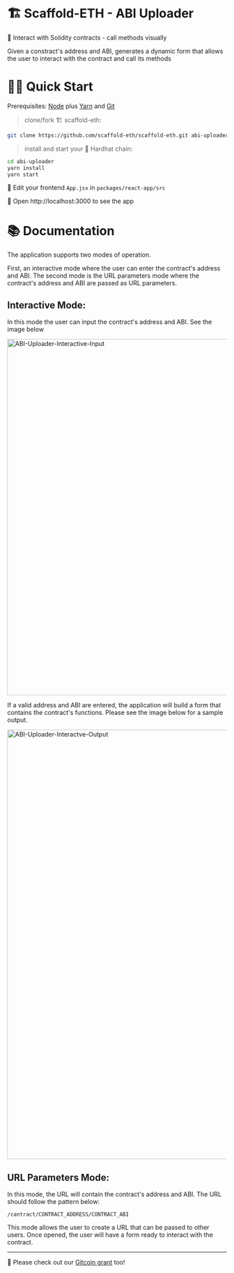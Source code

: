 # 🏗 Scaffold-ETH - ABI Uploader

🧪 Interact with Solidity contracts - call methods visually

Given a constract's address and ABI, generates a dynamic form that allows the user to interact with the contract and call its methods

# 🏄‍♂️ Quick Start

Prerequisites: [Node](https://nodejs.org/en/download/) plus [Yarn](https://classic.yarnpkg.com/en/docs/install/) and [Git](https://git-scm.com/downloads)

> clone/fork 🏗 scaffold-eth:

```bash
git clone https://github.com/scaffold-eth/scaffold-eth.git abi-uploader
```

> install and start your 👷‍ Hardhat chain:

```bash
cd abi-uploader
yarn install
yarn start
```

📝 Edit your frontend `App.jsx` in `packages/react-app/src`

📱 Open http://localhost:3000 to see the app

# 📚 Documentation

The application supports two modes of operation.

First, an interactive mode where the user can enter the contract's address and ABI. The second mode is the URL parameters mode where the contract's address and ABI are passed as URL parameters.

## Interactive Mode:

In this mode the user can input the contract's address and ABI. See the image below

<img width="817" alt="ABI-Uploader-Interactive-Input" src="https://user-images.githubusercontent.com/17074344/141695422-82cff298-693b-48b8-8be2-1200a33313aa.png">

If a valid address and ABI are entered, the application will build a form that contains the contract's functions. Please see the image below for a sample output.

<img width="985" alt="ABI-Uploader-Interactve-Output" src="https://user-images.githubusercontent.com/17074344/141695433-34372508-0b94-4aeb-860c-10da39fbd7c7.png">

## URL Parameters Mode:

In this mode, the URL will contain the contract's address and ABI. The URL should follow the pattern below:

```
/cantract/CONTRACT_ADDRESS/CONTRACT_ABI
```

This mode allows the user to create a URL that can be passed to other users. Once opened, the user will have a form ready to interact with the contract.

---

🙏 Please check out our [Gitcoin grant](https://gitcoin.co/grants/2851/scaffold-eth) too!
